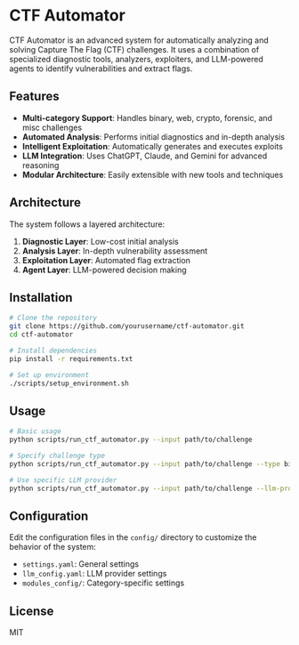 # CTF Automator

CTF Automator is an advanced system for automatically analyzing and solving Capture The Flag (CTF) challenges. It uses a combination of specialized diagnostic tools, analyzers, exploiters, and LLM-powered agents to identify vulnerabilities and extract flags.

## Features

- **Multi-category Support**: Handles binary, web, crypto, forensic, and misc challenges
- **Automated Analysis**: Performs initial diagnostics and in-depth analysis
- **Intelligent Exploitation**: Automatically generates and executes exploits
- **LLM Integration**: Uses ChatGPT, Claude, and Gemini for advanced reasoning
- **Modular Architecture**: Easily extensible with new tools and techniques

## Architecture

The system follows a layered architecture:
1. **Diagnostic Layer**: Low-cost initial analysis
2. **Analysis Layer**: In-depth vulnerability assessment
3. **Exploitation Layer**: Automated flag extraction
4. **Agent Layer**: LLM-powered decision making

## Installation

```bash
# Clone the repository
git clone https://github.com/yourusername/ctf-automator.git
cd ctf-automator

# Install dependencies
pip install -r requirements.txt

# Set up environment
./scripts/setup_environment.sh
```

## Usage

```bash
# Basic usage
python scripts/run_ctf_automator.py --input path/to/challenge

# Specify challenge type
python scripts/run_ctf_automator.py --input path/to/challenge --type binary

# Use specific LLM provider
python scripts/run_ctf_automator.py --input path/to/challenge --llm-provider openai
```

## Configuration

Edit the configuration files in the `config/` directory to customize the behavior of the system:
- `settings.yaml`: General settings
- `llm_config.yaml`: LLM provider settings
- `modules_config/`: Category-specific settings

## License

MIT
